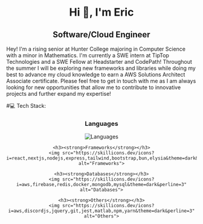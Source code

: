 <h1 align='center'><strong>Hi 👋, I'm Eric</strong>
  <h2 align='center'><strong>Software/Cloud Engineer</strong></h2>
  
  Hey! I'm a rising senior at Hunter College majoring in Computer Science with a minor in Mathematics. I'm currently a SWE intern at TipTop Technologies and a SWE Fellow at Headstarter and CodePath! Throughout the summer I will be exploring new frameworks and libraries while doing my best to advance my cloud knowledge to earn a AWS Solutions Architect Associate certificate. Please feel free to get in touch with me as I am always looking for new opportunities that allow me to contribute to innovative projects and further expand my expertise!
  
  <!--Fun Fact: When you are kicked out of an organization, all the commits go away as well 🙃-->
  
  #💻 Tech Stack:</strong>
  <div align="center"> 
    <h3><strong>Languages</strong></h3>
    <img src="https://skillicons.dev/icons?i=ts,js,cpp,py,sql&theme=dark&perline=3" alt="Languages">
    
    <h3><strong>Frameworks</strong></h3>
    <img src="https://skillicons.dev/icons?i=react,nextjs,nodejs,express,tailwind,bootstrap,bun,elysia&theme=dark&perline=3" alt="Frameworks">
    
    <h3><strong>Databases</strong></h3>
    <img src="https://skillicons.dev/icons?i=aws,firebase,redis,docker,mongodb,mysql&theme=dark&perline=3" alt="Databases">
    
    <h3><strong>Others</strong></h3>
    <img src="https://skillicons.dev/icons?i=aws,discordjs,jquery,git,jest,matlab,npm,yarn&theme=dark&perline=3" alt="Others">
  </div>
</h1>
<!-- Proudly created with GPRM ( https://gprm.itsvg.in ) -->

